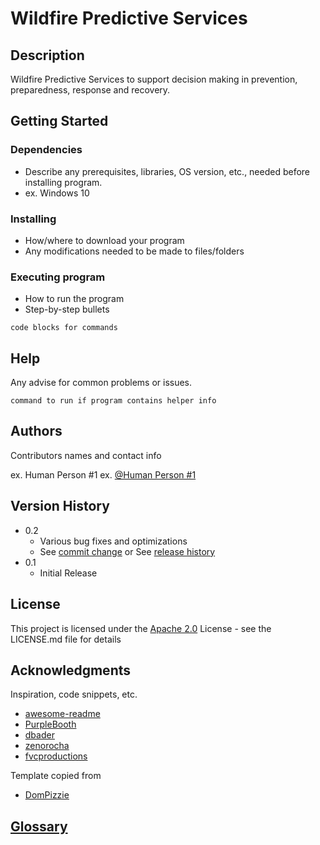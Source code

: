 # Wildfire Predictive Services

## Description

Wildfire Predictive Services to support decision making in prevention, preparedness, response and recovery.


## Getting Started

### Dependencies

* Describe any prerequisites, libraries, OS version, etc., needed before installing program.
* ex. Windows 10

### Installing

* How/where to download your program
* Any modifications needed to be made to files/folders

### Executing program

* How to run the program
* Step-by-step bullets
```
code blocks for commands
```

## Help

Any advise for common problems or issues.
```
command to run if program contains helper info
```

## Authors

Contributors names and contact info

ex. Human Person #1
ex. [@Human Person #1](https://github.com/humanpersonnumberone)

## Version History

* 0.2
    * Various bug fixes and optimizations
    * See [commit change]() or See [release history]()
* 0.1
    * Initial Release

## License

This project is licensed under the [Apache 2.0](https://www.apache.org/licenses/LICENSE-2.0) License - see the LICENSE.md file for details

## Acknowledgments

Inspiration, code snippets, etc.
* [awesome-readme](https://github.com/matiassingers/awesome-readme)
* [PurpleBooth](https://gist.github.com/PurpleBooth/109311bb0361f32d87a2)
* [dbader](https://github.com/dbader/readme-template)
* [zenorocha](https://gist.github.com/zenorocha/4526327)
* [fvcproductions](https://gist.github.com/fvcproductions/1bfc2d4aecb01a834b46)

Template copied from
* [DomPizzie](https://gist.github.com/DomPizzie/7a5ff55ffa9081f2de27c315f5018afc)

## [Glossary](https://github.com/bcgov/wps/wiki/Glossary)
